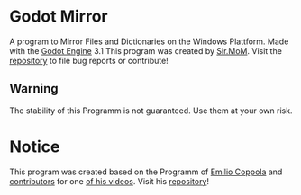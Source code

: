 # Godot Mirror

A program to Mirror Files and Dictionaries on the Windows Plattform. Made with the [Godot Engine](https://godotengine.org) 3.1
This program was created by [Sir.MoM](https://github.com/SirMoM).
Visit the [repository](https://github.com/SirMoM/Godot-Mirror) to file bug reports or contribute!

## Warning

The stability of this Programm is not guaranteed. Use them at your own risk.

# Notice

This program was created based on the Programm of [Emilio Coppola](https://www.patreon.com/coppolaemilio) and [contributors](https://github.com/coppolaemilio/godot-nightly/graphs/contributors) for one [of his videos](https://www.youtube.com/watch?v=WaUaNiq-5DY). Visit his [repository](https://github.com/coppolaemilio/godot-nightly)!
